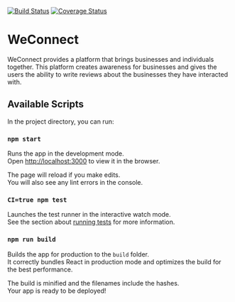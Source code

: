 [![Build Status](https://travis-ci.org/victorjambo/WeConnect-React.svg?branch=master)](https://travis-ci.org/victorjambo/WeConnect-React)
[![Coverage Status](https://coveralls.io/repos/github/victorjambo/WeConnect-React/badge.svg?branch=ft-reviews)](https://coveralls.io/github/victorjambo/WeConnect-React?branch=ft-reviews)


# WeConnect

WeConnect provides a platform that brings businesses and individuals together. This platform creates awareness for businesses and gives the users the ability to write reviews about the businesses they have interacted with. 


## Available Scripts

In the project directory, you can run:

### `npm start`

Runs the app in the development mode.<br>
Open [http://localhost:3000](http://localhost:3000) to view it in the browser.

The page will reload if you make edits.<br>
You will also see any lint errors in the console.

### `CI=true npm test`

Launches the test runner in the interactive watch mode.<br>
See the section about [running tests](#running-tests) for more information.

### `npm run build`

Builds the app for production to the `build` folder.<br>
It correctly bundles React in production mode and optimizes the build for the best performance.

The build is minified and the filenames include the hashes.<br>
Your app is ready to be deployed!